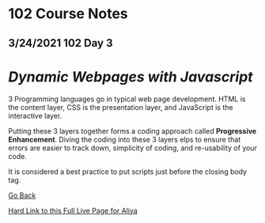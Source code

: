 # 102 Course Notes

## 3/24/2021 102 Day 3

# *Dynamic Webpages with Javascript*

3 Programming languages go in typical web page development. HTML is the content layer, CSS is the presentation layer, and JavaScript is the interactive layer.

Putting these 3 layers together forms a coding approach called **Progressive Enhancement**. Diving the coding into these 3 layers elps to ensure that errors are easier to track down, simplicity of coding, and re-usability of your code.

It is considered a best practice to put scripts just before the closing body tag.

[Go Back](README.md)

[Hard Link to this Full Live Page for Aliya](https://charles-bofferding.github.io/reading-notes/read06a.html)